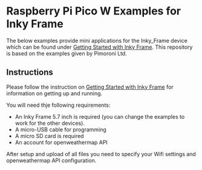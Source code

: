 # Raspberry Pi Pico W Examples for Inky Frame

The below examples provide mini applications for the Inky_Frame device which can be found under [Getting Started with Inky Frame](). This repository is based on the examples given by Pimoroni Ltd.

## Instructions

Please follow the instruction on [Getting Started with Inky Frame](https://learn.pimoroni.com/article/getting-started-with-inky-frame) for information on getting up and running. 

You will need thje following requirements:

* An Inky Frame 5.7 inch is required (you can change the examples to work for the other devices).
* A micro-USB cable for programming
* A micro SD card is required
* An account for openweathermap API

After setup and upload of all files you need to specify your Wifi settings and openweathermap API configuration.